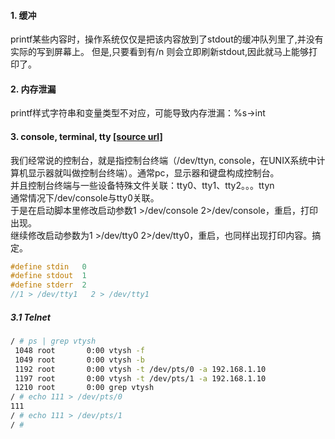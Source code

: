 
#### 1. 缓冲
printf某些内容时，操作系统仅仅是把该内容放到了stdout的缓冲队列里了,并没有实际的写到屏幕上。
但是,只要看到有\/n 则会立即刷新stdout,因此就马上能够打印了。

#### 2. 内存泄漏
printf样式字符串和变量类型不对应，可能导致内存泄漏：%s->int

#### 3. console, terminal, tty [\[source url\]](http://blog.chinaunix.net/uid-21501855-id-3430953.html)
我们经常说的控制台，就是指控制台终端（/dev/ttyn, console，在UNIX系统中计算机显示器就叫做控制台终端）。通常pc，显示器和键盘构成控制台。  
并且控制台终端与一些设备特殊文件关联：tty0、tty1、tty2。。。ttyn  
通常情况下/dev/console与tty0关联。  
于是在启动脚本里修改启动参数1 >/dev/console  2>/dev/console，重启，打印出现。  
继续修改启动参数为1 >/dev/tty0  2>/dev/tty0，重启，也同样出现打印内容。搞定。  
```c
#define stdin   0
#define stdout  1
#define stderr  2
//1 > /dev/tty1   2 > /dev/tty1  
```
##### 3.1 Telnet
```bash
/ # ps | grep vtysh
 1048 root       0:00 vtysh -f
 1049 root       0:00 vtysh -b
 1192 root       0:00 vtysh -t /dev/pts/0 -a 192.168.1.10
 1197 root       0:00 vtysh -t /dev/pts/1 -a 192.168.1.10
 1210 root       0:00 grep vtysh
/ # echo 111 > /dev/pts/0
111
/ # echo 111 > /dev/pts/1
/ #
```

